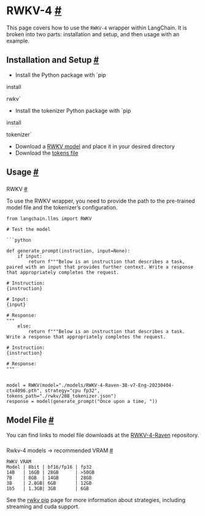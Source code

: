 


 RWKV-4
 [#](#rwkv-4 "Permalink to this headline")
===================================================



 This page covers how to use the
 `RWKV-4`
 wrapper within LangChain.
It is broken into two parts: installation and setup, and then usage with an example.
 




 Installation and Setup
 [#](#installation-and-setup "Permalink to this headline")
-----------------------------------------------------------------------------------


* Install the Python package with
 `pip
 

 install
 

 rwkv`
* Install the tokenizer Python package with
 `pip
 

 install
 

 tokenizer`
* Download a
 [RWKV model](https://huggingface.co/BlinkDL/rwkv-4-raven/tree/main) 
 and place it in your desired directory
* Download the
 [tokens file](https://raw.githubusercontent.com/BlinkDL/ChatRWKV/main/20B_tokenizer.json)





 Usage
 [#](#usage "Permalink to this headline")
-------------------------------------------------



### 
 RWKV
 [#](#rwkv "Permalink to this headline")



 To use the RWKV wrapper, you need to provide the path to the pre-trained model file and the tokenizer’s configuration.
 





```
from langchain.llms import RWKV

# Test the model

```python

def generate_prompt(instruction, input=None):
    if input:
        return f"""Below is an instruction that describes a task, paired with an input that provides further context. Write a response that appropriately completes the request.

# Instruction:
{instruction}

# Input:
{input}

# Response:
"""
    else:
        return f"""Below is an instruction that describes a task. Write a response that appropriately completes the request.

# Instruction:
{instruction}

# Response:
"""


model = RWKV(model="./models/RWKV-4-Raven-3B-v7-Eng-20230404-ctx4096.pth", strategy="cpu fp32", tokens_path="./rwkv/20B_tokenizer.json")
response = model(generate_prompt("Once upon a time, "))

```







 Model File
 [#](#model-file "Permalink to this headline")
-----------------------------------------------------------



 You can find links to model file downloads at the
 [RWKV-4-Raven](https://huggingface.co/BlinkDL/rwkv-4-raven/tree/main) 
 repository.
 



### 
 Rwkv-4 models -> recommended VRAM
 [#](#rwkv-4-models-recommended-vram "Permalink to this headline")





```
RWKV VRAM
Model | 8bit | bf16/fp16 | fp32
14B   | 16GB | 28GB      | >50GB
7B    | 8GB  | 14GB      | 28GB
3B    | 2.8GB| 6GB       | 12GB
1b5   | 1.3GB| 3GB       | 6GB

```




 See the
 [rwkv pip](https://pypi.org/project/rwkv/) 
 page for more information about strategies, including streaming and cuda support.
 






